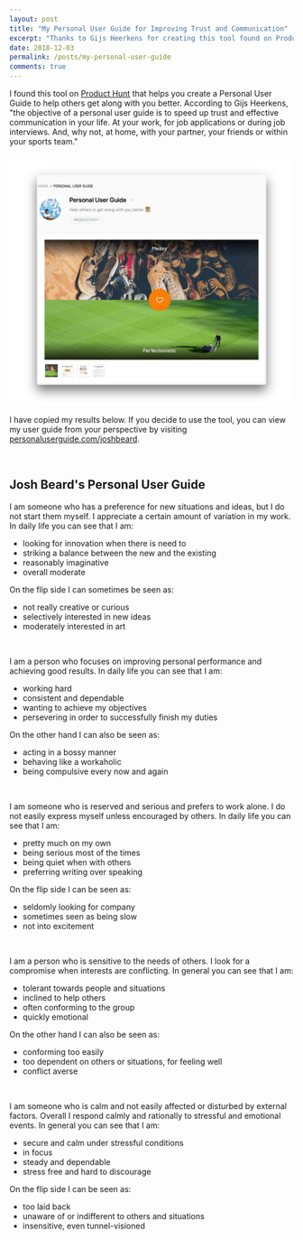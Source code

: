 ```yaml
---
layout: post
title: "My Personal User Guide for Improving Trust and Communication"
excerpt: "Thanks to Gijs Heerkens for creating this tool found on Product Hunt. A personal user guide to speed up trust and effective communication in your life, work, and at home."
date: 2018-12-03
permalink: /posts/my-personal-user-guide
comments: true
---
```



I found this tool on [Product Hunt](https://www.producthunt.com/posts/personal-user-guide) that helps you create a Personal User Guide to help others get along with you better. According to Gijs Heerkens, "the objective of a personal user guide is to speed up trust and effective communication in your life. At your work, for job applications or during job interviews. And, why not, at home, with your partner, your friends or within your sports team."

![Personal User Guide by Gijs Heerkens on Product Hunt](/img/personal-user-guide-on-product-hunt.png)

I have copied my results below. If you decide to use the tool, you can view my user guide from your perspective by visiting [personaluserguide.com/joshbeard](https://personaluserguide.com/joshbeard).

&nbsp;

## Josh Beard's Personal User Guide

I am someone who has a preference for new situations and ideas, but I do not start them myself. I appreciate a certain amount of variation in my work. In daily life you can see that I am:
- looking for innovation when there is need to
- striking a balance between the new and the existing
- reasonably imaginative
- overall moderate

On the flip side I can sometimes be seen as:
- not really creative or curious
- selectively interested in new ideas
- moderately interested in art

&nbsp;

I am a person who focuses on improving personal performance and achieving good results. In daily life you can see that I am:
- working hard
- consistent and dependable
- wanting to achieve my objectives
- persevering in order to successfully finish my duties

On the other hand I can also be seen as:
- acting in a bossy manner
- behaving like a workaholic
- being compulsive every now and again

&nbsp;

I am someone who is reserved and serious and prefers to work alone. I do not easily express myself unless encouraged by others. In daily life you can see that I am:
- pretty much on my own
- being serious most of the times
- being quiet when with others
- preferring writing over speaking

On the flip side I can be seen as:
- seldomly looking for company
- sometimes seen as being slow
- not into excitement

&nbsp;

I am a person who is sensitive to the needs of others. I look for a compromise when interests are conflicting. In general you can see that I am:
- tolerant towards people and situations
- inclined to help others
- often conforming to the group
- quickly emotional

On the other hand I can also be seen as:
- conforming too easily
- too dependent on others or situations, for feeling well
- conflict averse

&nbsp;

I am someone who is calm and not easily affected or disturbed by external factors. Overall I respond calmly and rationally to stressful and emotional events. In general you can see that I am:
- secure and calm under stressful conditions
- in focus
- steady and dependable
- stress free and hard to discourage

On the flip side I can be seen as:
- too laid back
- unaware of or indifferent to others and situations
- insensitive, even tunnel-visioned

&nbsp;
